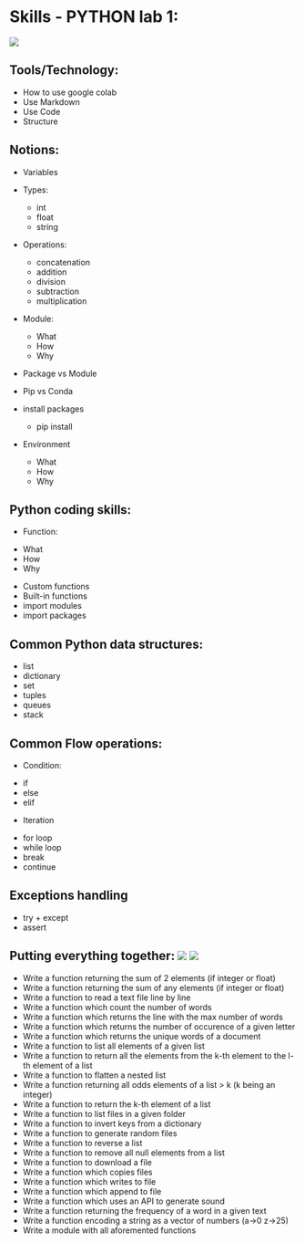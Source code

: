 # Skills -  PYTHON lab 1:
![](https://img.shields.io/static/v1?label=LAB&message=1&color=blue)

##  Tools/Technology:
- How to use google colab
- Use Markdown
- Use Code
- Structure 

##  Notions:
- Variables
 * Types:
   - int
   - float
   - string
  
 * Operations:
   - concatenation
   - addition
   - division
   - subtraction
   - multiplication

- Module:
   * What
   * How
   * Why
 
- Package vs Module
* Pip vs Conda 
 - install packages
   * pip install
 
- Environment
  * What
  * How
  * Why

## Python coding skills:
- Function:
 * What
 * How
 * Why
 
- Custom functions
- Built-in functions
- import modules
- import packages
 

## Common Python data structures:
 - list
 - dictionary
 - set
 - tuples
 - queues
 - stack
  
## Common Flow operations:
  - Condition: 
   * if 
   * else 
   * elif
  - Iteration
   * for loop
   * while loop
   * break
   * continue
  
## Exceptions handling
  - try + except
  - assert
  
## Putting everything together: ![](https://img.shields.io/badge/I/O-HOT-red) ![](https://img.shields.io/badge/COMMENT-YOURCODE-red)

 - Write a function returning the sum of 2 elements (if integer or float)
 - Write a function returning the sum of any elements (if integer or float)
 - Write a function to read a text file line by line
 - Write a function which count the number of words
 - Write a function which returns the line with the max number of words
 - Write a function which returns the number of occurence of a given letter 
 - Write a function which returns the unique words of a document
 - Write a function to list all elements of a given list
 - Write a function to return all the elements from the k-th element to the l-th element of a list
 - Write a function to flatten a nested list
 - Write a function returning all odds elements of a list > k (k being an integer)
 - Write a function to return the k-th element of a list
 - Write a function to list files in a given folder
 - Write a function to invert keys from a dictionary
 - Write a function to generate random files
 - Write a function to reverse a list
 - Write a function to remove all null elements from a list
 - Write a function to download a file
 - Write a function which copies files
 - Write a function which writes to file
 - Write a function which append to file
 - Write a function which uses an API to generate sound 
 - Write a function returning the frequency of a word in a given text
 - Write a function encoding a string as a vector of numbers (a->0 z->25) 
 - Write a module with all aforemented functions
